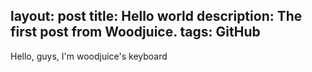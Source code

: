 layout: post
title: Hello world
description: The first post from Woodjuice.
tags: GitHub
---
Hello, guys, I'm woodjuice's keyboard
